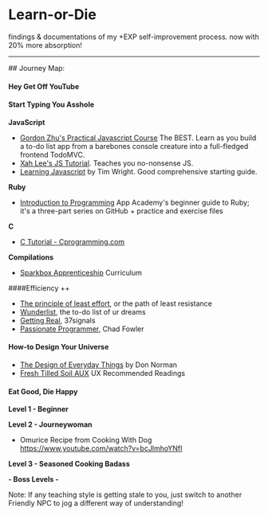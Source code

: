 # Learn-or-Die

findings &amp; documentations of my +EXP self-improvement process. 
now with 20% more absorption! 

<hr>
## Journey Map:

#### Hey Get Off YouTube

#### Start Typing You Asshole
**JavaScript**
* [Gordon Zhu's Practical Javascript Course][] The BEST. Learn as you build a to-do list app from a barebones console creature into a full-fledged frontend TodoMVC.
* [Xah Lee's JS Tutorial][]. Teaches you no-nonsense JS.
* [Learning Javascript][] by Tim Wright. Good comprehensive starting guide.

**Ruby**
* [Introduction to Programming][] App Academy's beginner guide to Ruby; it's a three-part series on GitHub + practice and exercise files

**C**
* [C Tutorial - Cprogramming.com][]


**Compilations**
* [Sparkbox Apprenticeship][] Curriculum

####Efficiency ++
* [The principle of least effort][], or the path of least resistance
* [Wunderlist][], the to-do list of ur dreams
* [Getting Real][], 37signals
* [Passionate Programmer][], Chad Fowler

#### How-to Design Your Universe
* [The Design of Everyday Things][] by Don Norman
* [Fresh Tilled Soil AUX][] UX Recommended Readings

#### Eat Good, Die Happy
**Level 1 - Beginner**

**Level 2 - Journeywoman**
* Omurice Recipe from Cooking With Dog https://www.youtube.com/watch?v=bcJlmhoYNfI

**Level 3 - Seasoned Cooking Badass**

**- Boss Levels -**


Note: If any teaching style is getting stale to you, just switch to another Friendly NPC to jog a different way of understanding!</p>








[Fresh Tilled Soil AUX]: http://www.freshtilledsoil.com/aux/
[Sparkbox Apprenticeship]: https://github.com/sparkbox/apprenticeships/blob/master/index.md
[Getting Real]: http://gettingreal.37signals.com/
[Passionate Programmer]: http://www.amazon.com/The-Passionate-Programmer-Remarkable-Development/dp/1934356344
[The Design of Everyday Things]: http://www.amazon.com/The-Design-Everyday-Things-Expanded/dp/0465050654/ref=pd_sim_14_1?ie=UTF8&refRID=1Z0NCGF6S54TSYXZTC3D&dpSrc=sims&preST=_AC_UL480_SR312%2C480_
[Gordon Zhu's Practical Javascript Course]: https://watchandcode.com/p/practical-javascript
[Xah Lee's JS Tutorial]: http://xahlee.info/js/javascript_basics.html
[Learning Javascript]: http://www.amazon.com/Learning-JavaScript-Hands-On-Fundamentals-Modern/dp/0321832744
[C Tutorial - Cprogramming.com]: http://www.cprogramming.com/tutorial/c-tutorial.html
[Introduction to Programming]: https://github.com/appacademy/prep-work/blob/master/coding-test-1/introduction-to-programming-1.md
[Wunderlist]: https://www.wunderlist.com
[The Principle of Least Effort]: https://www.youtube.com/watch?v=fCn8zs912OE
